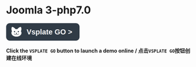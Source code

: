 # Joomla 3-php7.0

<a href="https://www.vsplate.com/?docker-compose=https://github.com/vsplate/dcenvs/joomla/3-php7.0"><img alt="VSPLATE GO" src="https://raw.githubusercontent.com/vsplate/images/master/vsgo_btn.png" width="200px"></a>

**Click the `VSPLATE GO` button to launch a demo online / 点击`VSPLATE GO`按钮创建在线环境**